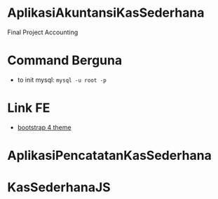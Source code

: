 # AplikasiAkuntansiKasSederhana
Final Project Accounting
# Command Berguna
- to init mysql: `mysql -u root -p`

# Link FE
- [bootstrap 4 theme](https://bootswatch.com/4/lux/bootstrap.min.css)
# AplikasiPencatatanKasSederhana
# KasSederhanaJS
